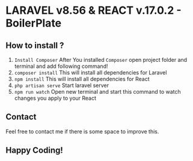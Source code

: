 
<h1>LARAVEL v8.56 & REACT v.17.0.2 - BoilerPlate</h1>

## How to install ?


1. <code>Install Composer</code>
After You installed <code>Composer</code> open project folder and terminal and add following command!
2. <code>composer install</code> This will install all dependencies for Laravel
3. <code>npm install</code> This will install all dependencies for React
4. <code>php artisan serve</code> Start laravel server
5. <code>npm run watch</code> Open new terminal and start this command to watch changes you apply to your React

## Contact

Feel free to contact me if there is some space to improve this.


## Happy Coding!

